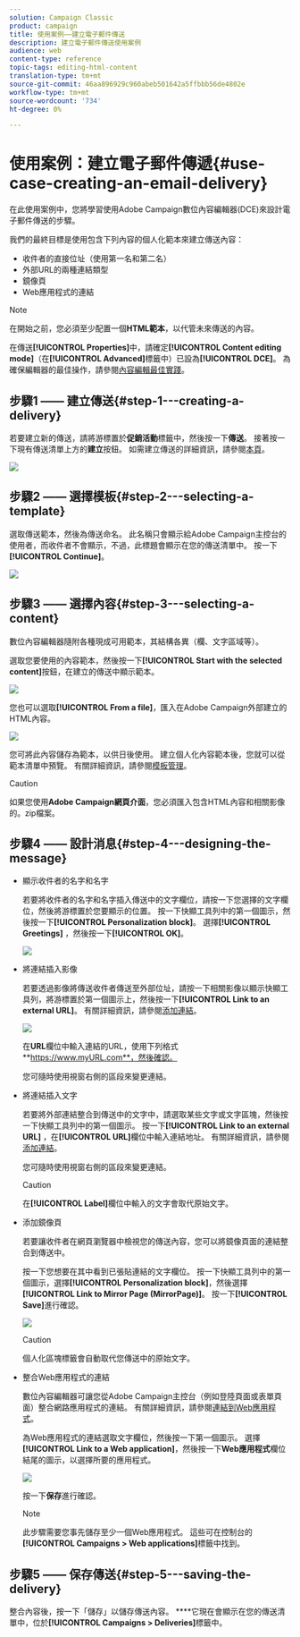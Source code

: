 ```yaml
---
solution: Campaign Classic
product: campaign
title: 使用案例——建立電子郵件傳送
description: 建立電子郵件傳送使用案例
audience: web
content-type: reference
topic-tags: editing-html-content
translation-type: tm+mt
source-git-commit: 46aa896929c960abeb501642a5ffbbb56de4802e
workflow-type: tm+mt
source-wordcount: '734'
ht-degree: 0%

---
```



# 使用案例：建立電子郵件傳遞{#use-case-creating-an-email-delivery}

在此使用案例中，您將學習使用Adobe Campaign數位內容編輯器(DCE)來設計電子郵件傳送的步驟。

我們的最終目標是使用包含下列內容的個人化範本來建立傳送內容：

* 收件者的直接位址（使用第一名和第二名）
* 外部URL的兩種連結類型
* 鏡像頁
* Web應用程式的連結

>[!NOTE]
>
>在開始之前，您必須至少配置一個&#x200B;**HTML範本**，以代管未來傳送的內容。
>
>在傳送&#x200B;**[!UICONTROL Properties]**&#x200B;中，請確定&#x200B;**[!UICONTROL Content editing mode]**（在&#x200B;**[!UICONTROL Advanced]**&#x200B;標籤中）已設為&#x200B;**[!UICONTROL DCE]**。 為確保編輯器的最佳操作，請參閱[內容編輯最佳實踐](../../web/using/content-editing-best-practices.md)。

## 步驟1 —— 建立傳送{#step-1---creating-a-delivery}

若要建立新的傳送，請將游標置於&#x200B;**促銷活動**&#x200B;標籤中，然後按一下&#x200B;**傳送**。 接著按一下現有傳送清單上方的&#x200B;**建立**&#x200B;按鈕。 如需建立傳送的詳細資訊，請參閱[本頁](../../delivery/using/about-email-channel.md)。

![](assets/delivery_step_1.png)

## 步驟2 —— 選擇模板{#step-2---selecting-a-template}

選取傳送範本，然後為傳送命名。 此名稱只會顯示給Adobe Campaign主控台的使用者，而收件者不會顯示，不過，此標題會顯示在您的傳送清單中。 按一下 **[!UICONTROL Continue]**。

![](assets/dce_delivery_model.png)

## 步驟3 —— 選擇內容{#step-3---selecting-a-content}

數位內容編輯器隨附各種現成可用範本，其結構各異（欄、文字區域等）。

選取您要使用的內容範本，然後按一下&#x200B;**[!UICONTROL Start with the selected content]**&#x200B;按鈕，在建立的傳送中顯示範本。

![](assets/dce_select_model.png)

您也可以選取&#x200B;**[!UICONTROL From a file]**，匯入在Adobe Campaign外部建立的HTML內容。

![](assets/dce_select_from_file_template.png)

您可將此內容儲存為範本，以供日後使用。 建立個人化內容範本後，您就可以從範本清單中預覽。 有關詳細資訊，請參閱[模板管理](../../web/using/template-management.md)。

>[!CAUTION]
>
>如果您使用&#x200B;**Adobe Campaign網頁介面**，您必須匯入包含HTML內容和相關影像的。zip檔案。

## 步驟4 —— 設計消息{#step-4---designing-the-message}

* 顯示收件者的名字和名字

   若要將收件者的名字和名字插入傳送中的文字欄位，請按一下您選擇的文字欄位，然後將游標置於您要顯示的位置。 按一下快顯工具列中的第一個圖示，然後按一下&#x200B;**[!UICONTROL Personalization block]**。 選擇&#x200B;**[!UICONTROL Greetings]** ，然後按一下&#x200B;**[!UICONTROL OK]**。

   ![](assets/dce_personalizationblock_greetings.png)

* 將連結插入影像

   若要透過影像將傳送收件者傳送至外部位址，請按一下相關影像以顯示快顯工具列，將游標置於第一個圖示上，然後按一下&#x200B;**[!UICONTROL Link to an external URL]**。 有關詳細資訊，請參閱[添加連結](../../web/using/editing-content.md#adding-a-link)。

   ![](assets/dce_externalpage.png)

   在&#x200B;**URL**&#x200B;欄位中輸入連結的URL，使用下列格式&#x200B;**https://www.myURL.com**，然後確認。

   您可隨時使用視窗右側的區段來變更連結。

* 將連結插入文字

   若要將外部連結整合到傳送中的文字中，請選取某些文字或文字區塊，然後按一下快顯工具列中的第一個圖示。 按一下&#x200B;**[!UICONTROL Link to an external URL]** ，在&#x200B;**[!UICONTROL URL]**&#x200B;欄位中輸入連結地址。 有關詳細資訊，請參閱[添加連結](../../web/using/editing-content.md#adding-a-link)。

   您可隨時使用視窗右側的區段來變更連結。

   >[!CAUTION]
   >
   >在&#x200B;**[!UICONTROL Label]**&#x200B;欄位中輸入的文字會取代原始文字。

* 添加鏡像頁

   若要讓收件者在網頁瀏覽器中檢視您的傳送內容，您可以將鏡像頁面的連結整合到傳送中。

   按一下您想要在其中看到已張貼連結的文字欄位。 按一下快顯工具列中的第一個圖示，選擇&#x200B;**[!UICONTROL Personalization block]**，然後選擇&#x200B;**[!UICONTROL Link to Mirror Page (MirrorPage)]**。 按一下&#x200B;**[!UICONTROL Save]**&#x200B;進行確認。

   ![](assets/dce_mirrorpage.png)

   >[!CAUTION]
   >
   >個人化區塊標籤會自動取代您傳送中的原始文字。

* 整合Web應用程式的連結

   數位內容編輯器可讓您從Adobe Campaign主控台（例如登陸頁面或表單頁面）整合網路應用程式的連結。 有關詳細資訊，請參閱[連結到Web應用程式](../../web/using/editing-content.md#link-to-a-web-application)。

   為Web應用程式的連結選取文字欄位，然後按一下第一個圖示。 選擇&#x200B;**[!UICONTROL Link to a Web application]**，然後按一下&#x200B;**Web應用程式**&#x200B;欄位結尾的圖示，以選擇所要的應用程式。

   ![](assets/dce_webapp.png)

   按一下&#x200B;**保存**&#x200B;進行確認。

   >[!NOTE]
   >
   >此步驟需要您事先儲存至少一個Web應用程式。 這些可在控制台的&#x200B;**[!UICONTROL Campaigns > Web applications]**&#x200B;標籤中找到。

## 步驟5 —— 保存傳送{#step-5---saving-the-delivery}

整合內容後，按一下「儲存」以儲存傳送內容。 ****&#x200B;它現在會顯示在您的傳送清單中，位於&#x200B;**[!UICONTROL Campaigns > Deliveries]**&#x200B;標籤中。

